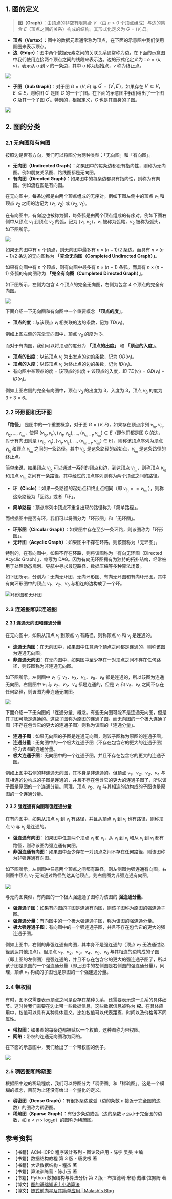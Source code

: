 ## 1. 图的定义

> **图（Graph）**：由顶点的非空有限集合 $V$ （由 $n > 0$ 个顶点组成）与边的集合 $E$（顶点之间的关系）构成的结构。其形式化定义为 $G = (V, E)$。

- **顶点（Vertex）**：图中的数据元素通常称为顶点，在下面的示意图中我们使用圆圈来表示顶点。
- **边（Edge）**：图中两个数据元素之间的关联关系通常称为边，在下面的示意图中我们使用连接两个顶点之间的线段来表示边。边的形式化定义为：$e = \langle u, v \rangle$，表示从 $u$ 到 $v$ 的一条边，其中 $u$ 称为起始点，$v$ 称为终止点。

![](https://qcdn.itcharge.cn/images/20220307145142.png)

- **子图（Sub Graph）**：对于图 $G = (V, E)$ 与 $G^{'} = (V^{'}, E^{'})$，如果存在 $V^{'} \subseteq V$，$E^{'} \subseteq E$，则称图 $G^{'}$ 是图 $G$ 的一个子图。在下面的示意图中我们给出了一个图 $G$ 及其一个子图 $G^{'}$。特别的，根据定义，$G$ 也是其自身的子图。

![](https://qcdn.itcharge.cn/images/20220317163120.png)

## 2. 图的分类

### 2.1 无向图和有向图

按照边是否有方向，我们可以将图分为两种类型：「无向图」和「有向图」。

- **无向图（Undirected Graph）**：如果图中的每条边都没有指向性，则称为无向图。例如朋友关系图、路线图都是无向图。
- **有向图（Directed Graph）**：如果图中的每条边都具有指向性，则称为有向图。例如流程图是有向图。

在无向图中，每条边都是由两个顶点组成的无序对。例如下图左侧中的顶点 $v_1$ 和顶点 $v_2$ 之间的边记为 $(v_1, v_2)$ 或 $(v_2, v_1)$。

在有向图中，有向边也被称为弧，每条弧是由两个顶点组成的有序对，例如下图右侧中从顶点 $v_1$ 到顶点 $v_2$ 的弧，记为 $\langle v_1, v_2 \rangle$，$v_1$ 被称为弧尾，$v_2$ 被称为弧头，如下图所示。

![](https://qcdn.itcharge.cn/images/20220307160017.png)

如果无向图中有 $n$ 个顶点，则无向图中最多有 $n \times (n - 1) / 2$ 条边。而具有 $n \times (n - 1) / 2$ 条边的无向图称为 **「完全无向图（Completed Undirected Graph）」**。

如果有向图中有 $n$ 个顶点，则有向图中最多有 $n \times (n - 1)$ 条弧。而具有 $n \times (n - 1)$ 条弧的有向图称为 **「完全有向图（Completed Directed Graph）」**。

如下图所示，左侧为包含 $4$ 个顶点的完全无向图，右侧为包含 $4$ 个顶点的完全有向图。

![](https://qcdn.itcharge.cn/images/20220308151436.png)

下面介绍一下无向图和有向图中一个重要概念 **「顶点的度」**。

- **顶点的度**：与该顶点 $v_i$ 相关联的边的条数，记为 $TD(v_i)$。

例如上图左侧的完全无向图中，顶点 $v_3$ 的度为 $3$。

而对于有向图，我们可以将顶点的度分为 **「顶点的出度」** 和 **「顶点的入度」**。

- **顶点的出度**：以该顶点 $v_i$ 为出发点的边的条数，记为 $OD(v_i)$。
- **顶点的入度**：以该顶点 $v_i$ 为终止点的边的条数，记为 $ID(v_i)$。
- 有向图中某顶点的度 = 该顶点的出度 + 该顶点的入度，即 $TD(v_i) = OD(v_i) + ID(v_i)$。

例如上图右侧的完全有向图中，顶点 $v_3$ 的出度为 $3$，入度为 $3$，顶点 $v_3$ 的度为 $3 + 3 = 6$。

### 2.2 环形图和无环图

 **「路径」** 是图中的一个重要概念，对于图 $G = (V, E)$，如果存在顶点序列 $v_{i_0}, v_{i_1}, v_{i_2},… , v_{i_m}$，使得 $(v_{i_0}, v_{i_1}), (v_{i_1}, v_{i_2}), …, (v_{i_{m-1}}, v_{i_m}) \in E$（即他们都是图 G 的边，对于有向图则是 $\langle v_{i_0}, v_{i_1} \rangle, \langle v_{i_1}, v_{i_2} \rangle, …, \langle v_{i_{m-1}}, v_{i_m} \rangle \in E$），则称该顶点序列为顶点 $v_{i_0}$ 和顶点 $v_{i_m}$ 之间的一条路径，其中 $v_{i_0}$ 是这条路径的起始点，$v_{i_m}$ 是这条路径的终止点。

简单来说，如果顶点 $v_{i_0}$ 可以通过一系列的顶点和边，到达顶点 $v_{i_m}$，则称顶点 $v_{i_0}$ 和顶点 $v_{i_m}$ 之间有一条路径，其中经过的顶点序列则称为两个顶点之间的路径。

- **环（Circle）**：如果一条路径的起始点和终止点相同（即 $v_{i_0} == v_{i_m}$ ），则称这条路径为「回路」或者「环」。

- **简单路径**：顶点序列中顶点不重复出现的路径称为「简单路径」。

而根据图中是否有环，我们可以将图分为「环形图」和「无环图」。

- **环形图（Circular Graph）**：如果图中存在至少一条环路，则该图称为「环形图」。
- **无环图（Acyclic Graph）**：如果图中不存在环路，则该图称为「无环图」。

特别的，在有向图中，如果不存在环路，则将该图称为「有向无环图（Directed Acyclic Graph）」，缩写为 DAG。因为有向无环图拥有为独特的拓扑结构，经常被用于处理动态规划、导航中寻求最短路径、数据压缩等多种算法场景。

如下图所示，分别为：无向无环图、无向环形图、有向无环图和有向环形图。其中有向环形图中的顶点 $v_1$、$v_2$、$v_3$ 与相连的边构成了一个环。

![环形图和无环图](https://qcdn.itcharge.cn/images/20220317115641.png)

### 2.3 连通图和非连通图

#### 2.3.1 连通无向图和连通分量

在无向图中，如果从顶点 $v_i$ 到顶点 $v_j$ 有路径，则称顶点 $v_i$ 和 $v_j$ 是连通的。

- **连通无向图**：在无向图中，如果图中任意两个顶点之间都是连通的，则称该图为连通无向图。
- **非连通无向图**：在无向图中，如果图中至少存在一对顶点之间不存在任何路径，则该图称为非连通无向图。

如下图所示，左侧图中 $v_1$ 与 $v_2$、$v_3$、$v_4$、$v_5$、$v_6$ 都是连通的，所以该图为连通无向图。右侧图中 $v_1$ 与 $v_2$、$v_3$、$v_4$ 都是连通的，但是 $v_1$ 和 $v_5$、$v_6$ 之间不存在任何路径，则该图为非连通无向图。

![](https://qcdn.itcharge.cn/images/20220317163249.png)

下面介绍一下无向图的「连通分量」概念。有些无向图可能不是连通无向图，但是其子图可能是连通的。这些子图称为原图的连通子图。而无向图的一个极大连通子图（不存在包含它的更大的连通子图）则称为该图的「连通分量」。

- **连通子图**：如果无向图的子图是连通无向图，则该子图称为原图的连通子图。
- **连通分量**：无向图中的一个极大连通子图（不存在包含它的更大的连通子图）称为该图的连通分量。
- **极⼤连通⼦图**：无向图中的一个连通子图，并且不存在包含它的更大的连通子图。

例如上图中右侧的非连通无向图，其本身是非连通的。但顶点 $v_1$、$v_2$、$v_3$、$v_4$ 与其相连的边构成的子图是连通的，并且不存在包含它的更大的连通子图了，所以该子图是原图的一个连通分量。同理，顶点 $v_5$、$v_6$ 与其相连的边构成的子图也是原图的一个连通分量。

#### 2.3.2 强连通有向图和强连通分量

在有向图中，如果从顶点 $v_i$ 到 $v_j$ 有路径，并且从顶点 $v_j$ 到 $v_i$ 也有路径，则称顶点 $v_i$ 与 $v_j$ 是连通的。

- **强连通有向图**：如果图中任意两个顶点 $v_i$ 和 $v_j$，从 $v_i$ 到 $v_j$ 和从 $v_j$ 到 $v_i$ 都有路径，则称该图为强连通有向图。
- **非强连通有向图**：如果图中至少存在一对顶点之间不存在任何路径，则该图称为非强连通有向图。

如下图所示，左侧图中任意两个顶点之间都有路径，则左侧图为强连通有向图。右侧图中顶点 $v_7$ 无法通过路径到达其他顶点，则右侧图为非强连通有向图。

![](https://qcdn.itcharge.cn/images/20220317133500.png)

与无向图类似，有向图的一个极大强连通子图称为该图的 **强连通分量**。

- **强连通子图**：如果有向图的子图是连通有向图，则该子图称为原图的强连通子图。
- **强连通分量**：有向图中的一个极⼤强连通⼦图，称为该图的强连通分量。
- **极⼤强连通⼦图**：有向图中的一个强连通子图，并且不存在包含它的更大的强连通子图。

例如上图中，右侧的非强连通有向图，其本身不是强连通的（顶点 $v_7$ 无法通过路径到达其他顶点）。但顶点 $v_1$、$v_2$、$v_3$、$v_4$、$v_5$、$v_6$ 与其相连的边构成的子图（即上图的左侧图）是强连通的，并且不存在包含它的更大的强连通子图了，所以该子图是原图的一个强连通分量（即上图中的左侧图是右侧图的强连通分量）。同理，顶点 $v_7$ 构成的子图也是原图的一个强连通分量。

### 2.4 带权图

有时，图不仅需要表示顶点之间是否存在某种关系，还需要表示这一关系的具体细节。这时候我们需要在边上带一些数据信息，这些数据信息被称为 **权**。在具体应用中，权值可以具有某种具体意义，比如权值可以代表距离、时间以及价格等不同属性。

- **带权图**：如果图的每条边都被赋以⼀个权值，这种图称为带权图。
- **网络**：带权的连通⽆向图称为⽹络。

在下面的示意图中，我们给出了一个带权图的例子。

![](https://qcdn.itcharge.cn/images/20220317135207.png)

### 2.5 稠密图和稀疏图

根据图中边的稀疏程度，我们可以将图分为「稠密图」和「稀疏图」。这是一个模糊的概念，目前为止还没有给出一个量化的定义。

- **稠密图（Dense Graph）**：有很多条边或弧（边的条数 $e$ 接近于完全图的边数）的图称为稠密图。
- **稀疏图（Sparse Graph）**：有很少条边或弧（边的条数 $e$ 远小于完全图的边数，如 $e < n \times \log_2n$）的图称为稀疏图。

## 参考资料

- 【书籍】ACM-ICPC 程序设计系列 - 图论及应用 \- 陈宇 吴昊 主编
- 【书籍】数据结构教程 第 3 版 - 唐发根 著
- 【书籍】大话数据结构 - 程杰 著
- 【书籍】算法训练营 - 陈小玉 著
- 【书籍】Python 数据结构与算法分析 第 2 版 - 布拉德利·米勒 戴维·拉努姆 著
- 【博文】[图的基础知识 | 小浩算法](https://www.geekxh.com/1.99.其他补充题目/50.html)
- 【博文】[链式前向星及其简单应用 | Malash's Blog](https://malash.me/200910/linked-forward-star/)


